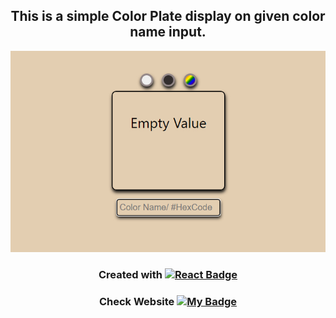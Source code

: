 <div align="center">
    <h2>This is a simple Color Plate display on given color name input.<br></h2>
</div>
<img src="https://github.com/Ashu-Barnwal/Color-Plate/blob/main/data/color%20plate.jpg?raw=trueg" width="auto" alt="color-plate screen">
<div align="center">

### Created with [![React Badge](https://img.shields.io/badge/-React-61DBFB?style=for-the-badge&labelColor=black&logo=react&logoColor=61DBFB)](https://reactjs.org/)

### Check Website [![My Badge](https://img.shields.io/badge/-color_plate-dc143c?style=for-the-badge&labelColor=black&logo=react&logoColor=61DBFB)](https://ashu-barnwal.github.io/Color-Plate/) 

</div>